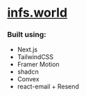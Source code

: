 # [infs.world](https://infs.world)

### Built using:

- Next.js
- TailwindCSS
- Framer Motion
- shadcn
- Convex
- react-email + Resend
